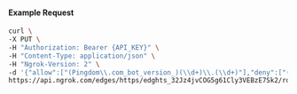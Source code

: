 <!-- Code generated for API Clients. DO NOT EDIT. -->

#### Example Request

```bash
curl \
-X PUT \
-H "Authorization: Bearer {API_KEY}" \
-H "Content-Type: application/json" \
-H "Ngrok-Version: 2" \
-d '{"allow":["(Pingdom\\.com_bot_version_)(\\d+)\\.(\\d+)"],"deny":["(made_up_bot)/(\\d+)\\.(\\d+)"],"enabled":true}' \
https://api.ngrok.com/edges/https/edghts_32Jz4jvCOG5g61Cly3VEBzE7Sk2/routes/edghtsrt_32Jz4mPLoCTv9ltZS38xNHJAzWM/user_agent_filter
```
